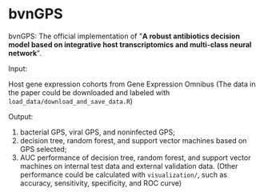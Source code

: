 # bvnGPS

bvnGPS: The official implementation of "**A robust antibiotics decision model based on integrative host transcriptomics and multi-class neural network**".

Input: 

Host gene expression cohorts from Gene Expression Omnibus (The data in the paper could be downloaded and labeled with `load_data/download_and_save_data.R`) 

Output: 

1. bacterial GPS, viral GPS, and noninfected GPS;
2. decision tree, random forest, and support vector machines based on GPS selected;
3. AUC performance of decision tree, random forest, and support vector machines on internal test data and external validation data. (Other performance could be calculated with `visualization/`, such as accuracy, sensitivity, specificity, and ROC curve)

